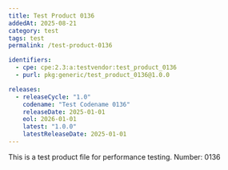 ```yaml
---
title: Test Product 0136
addedAt: 2025-08-21
category: test
tags: test
permalink: /test-product-0136

identifiers:
  - cpe: cpe:2.3:a:testvendor:test_product_0136
  - purl: pkg:generic/test_product_0136@1.0.0

releases:
  - releaseCycle: "1.0"
    codename: "Test Codename 0136"
    releaseDate: 2025-01-01
    eol: 2026-01-01
    latest: "1.0.0"
    latestReleaseDate: 2025-01-01
---
```


This is a test product file for performance testing. Number: 0136
